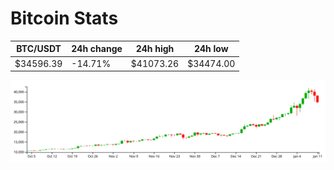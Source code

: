 # Bitcoin Stats

BTC/USDT|24h change|24h high|24h low|
|---|---|---|---|
|$34596.39|-14.71%|$41073.26|$34474.00|

<img src="./chart.svg">
